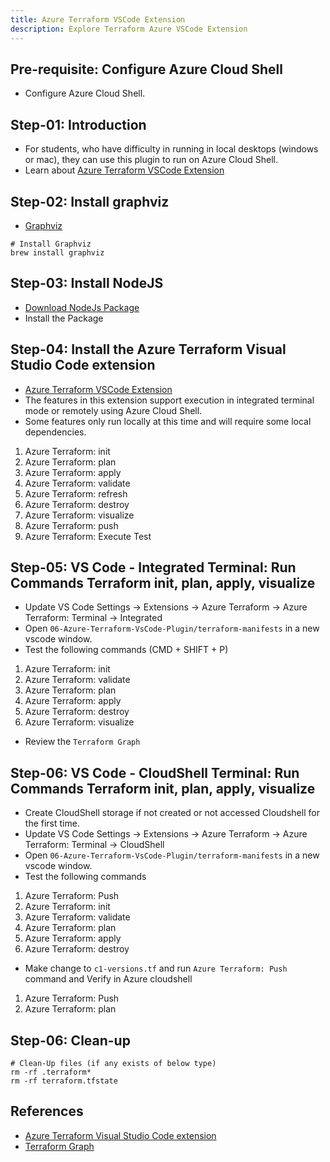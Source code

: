 ```yaml
---
title: Azure Terraform VSCode Extension
description: Explore Terraform Azure VSCode Extension
---
```


## Pre-requisite: Configure Azure Cloud Shell
- Configure Azure Cloud Shell.

## Step-01: Introduction
- For students, who have difficulty in running in local desktops (windows or mac), they can use this plugin to run on Azure Cloud Shell.
- Learn about [Azure Terraform VSCode Extension](https://marketplace.visualstudio.com/items?itemName=ms-azuretools.vscode-azureterraform)

## Step-02: Install graphviz
- [Graphviz](https://graphviz.org/download/)
```t
# Install Graphviz
brew install graphviz
```

## Step-03: Install NodeJS
- [Download NodeJs Package](https://nodejs.org/en/)
- Install the Package

## Step-04: Install the Azure Terraform Visual Studio Code extension
- [Azure Terraform VSCode Extension](https://marketplace.visualstudio.com/items?itemName=ms-azuretools.vscode-azureterraform)
- The features in this extension support execution in integrated terminal mode or remotely using Azure Cloud Shell. 
- Some features only run locally at this time and will require some local dependencies.
1. Azure Terraform: init
2. Azure Terraform: plan
3. Azure Terraform: apply
4. Azure Terraform: validate
5. Azure Terraform: refresh
6. Azure Terraform: destroy
7. Azure Terraform: visualize	
8. Azure Terraform: push	
9. Azure Terraform: Execute Test	

## Step-05: VS Code - Integrated Terminal: Run Commands Terraform init, plan, apply, visualize
- Update VS Code Settings -> Extensions -> Azure Terraform -> Azure Terraform: Terminal -> Integrated 
- Open `06-Azure-Terraform-VsCode-Plugin/terraform-manifests` in a new vscode window. 
- Test the following commands (CMD + SHIFT + P)
1. Azure Terraform: init
2. Azure Terraform: validate
3. Azure Terraform: plan
4. Azure Terraform: apply
5. Azure Terraform: destroy
6. Azure Terraform: visualize
- Review the `Terraform Graph`	

## Step-06: VS Code - CloudShell Terminal: Run Commands Terraform init, plan, apply, visualize
- Create CloudShell storage if not created or not accessed Cloudshell for the first time. 
- Update VS Code Settings -> Extensions -> Azure Terraform -> Azure Terraform: Terminal -> CloudShell 
- Open `06-Azure-Terraform-VsCode-Plugin/terraform-manifests` in a new vscode window. 
- Test the following commands
1. Azure Terraform: Push
2. Azure Terraform: init
3. Azure Terraform: validate
4. Azure Terraform: plan
5. Azure Terraform: apply
6. Azure Terraform: destroy
- Make change to `c1-versions.tf` and run `Azure Terraform: Push`  command and Verify in Azure cloudshell
1. Azure Terraform: Push
2. Azure Terraform: plan


## Step-06: Clean-up
```t
# Clean-Up files (if any exists of below type)
rm -rf .terraform*
rm -rf terraform.tfstate
```



## References
- [Azure Terraform Visual Studio Code extension](https://docs.microsoft.com/en-us/azure/developer/terraform/configure-vs-code-extension-for-terraform)
- [Terraform Graph](https://graphviz.org/download/)